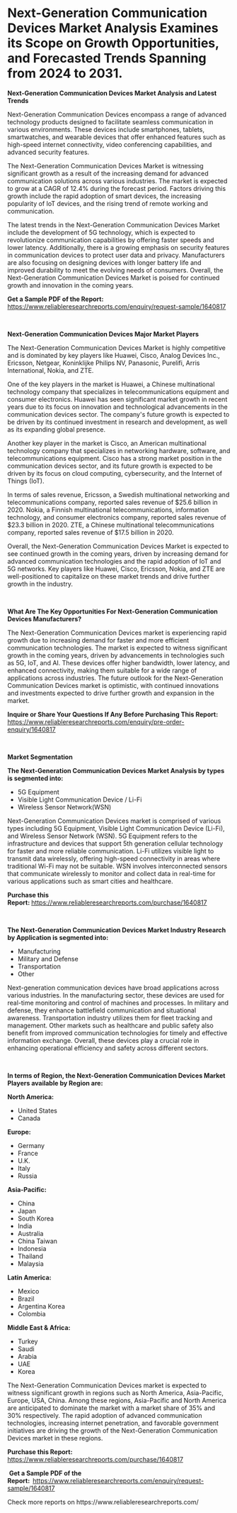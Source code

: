 <p><h1>Next-Generation Communication Devices Market Analysis Examines its Scope on Growth Opportunities, and Forecasted Trends Spanning from 2024 to 2031.</h1></p><p><strong>Next-Generation Communication Devices Market Analysis and Latest Trends</strong></p>
<p><p>Next-Generation Communication Devices encompass a range of advanced technology products designed to facilitate seamless communication in various environments. These devices include smartphones, tablets, smartwatches, and wearable devices that offer enhanced features such as high-speed internet connectivity, video conferencing capabilities, and advanced security features. </p><p>The Next-Generation Communication Devices Market is witnessing significant growth as a result of the increasing demand for advanced communication solutions across various industries. The market is expected to grow at a CAGR of 12.4% during the forecast period. Factors driving this growth include the rapid adoption of smart devices, the increasing popularity of IoT devices, and the rising trend of remote working and communication.</p><p>The latest trends in the Next-Generation Communication Devices Market include the development of 5G technology, which is expected to revolutionize communication capabilities by offering faster speeds and lower latency. Additionally, there is a growing emphasis on security features in communication devices to protect user data and privacy. Manufacturers are also focusing on designing devices with longer battery life and improved durability to meet the evolving needs of consumers. Overall, the Next-Generation Communication Devices Market is poised for continued growth and innovation in the coming years.</p></p>
<p><strong>Get a Sample PDF of the Report:&nbsp;</strong> <a href="https://www.reliableresearchreports.com/enquiry/request-sample/1640817">https://www.reliableresearchreports.com/enquiry/request-sample/1640817</a></p>
<p>&nbsp;</p>
<p><strong>Next-Generation Communication Devices Major Market Players</strong></p>
<p><p>The Next-Generation Communication Devices Market is highly competitive and is dominated by key players like Huawei, Cisco, Analog Devices Inc., Ericsson, Netgear, Koninklijke Philips NV, Panasonic, Purelifi, Arris International, Nokia, and ZTE.</p><p>One of the key players in the market is Huawei, a Chinese multinational technology company that specializes in telecommunications equipment and consumer electronics. Huawei has seen significant market growth in recent years due to its focus on innovation and technological advancements in the communication devices sector. The company's future growth is expected to be driven by its continued investment in research and development, as well as its expanding global presence.</p><p>Another key player in the market is Cisco, an American multinational technology company that specializes in networking hardware, software, and telecommunications equipment. Cisco has a strong market position in the communication devices sector, and its future growth is expected to be driven by its focus on cloud computing, cybersecurity, and the Internet of Things (IoT).</p><p>In terms of sales revenue, Ericsson, a Swedish multinational networking and telecommunications company, reported sales revenue of $25.6 billion in 2020. Nokia, a Finnish multinational telecommunications, information technology, and consumer electronics company, reported sales revenue of $23.3 billion in 2020. ZTE, a Chinese multinational telecommunications company, reported sales revenue of $17.5 billion in 2020.</p><p>Overall, the Next-Generation Communication Devices Market is expected to see continued growth in the coming years, driven by increasing demand for advanced communication technologies and the rapid adoption of IoT and 5G networks. Key players like Huawei, Cisco, Ericsson, Nokia, and ZTE are well-positioned to capitalize on these market trends and drive further growth in the industry.</p></p>
<p>&nbsp;</p>
<p><strong>What Are The Key Opportunities For Next-Generation Communication Devices Manufacturers?</strong></p>
<p><p>The Next-Generation Communication Devices market is experiencing rapid growth due to increasing demand for faster and more efficient communication technologies. The market is expected to witness significant growth in the coming years, driven by advancements in technologies such as 5G, IoT, and AI. These devices offer higher bandwidth, lower latency, and enhanced connectivity, making them suitable for a wide range of applications across industries. The future outlook for the Next-Generation Communication Devices market is optimistic, with continued innovations and investments expected to drive further growth and expansion in the market.</p></p>
<p><strong>Inquire or Share Your Questions If Any Before Purchasing This Report:</strong> <a href="https://www.reliableresearchreports.com/enquiry/pre-order-enquiry/1640817">https://www.reliableresearchreports.com/enquiry/pre-order-enquiry/1640817</a></p>
<p>&nbsp;</p>
<p><strong>Market Segmentation</strong></p>
<p><strong>The Next-Generation Communication Devices Market Analysis by types is segmented into:</strong></p>
<p><ul><li>5G Equipment</li><li>Visible Light Communication Device / Li-Fi</li><li>Wireless Sensor Network(WSN)</li></ul></p>
<p><p>Next-Generation Communication Devices market is comprised of various types including 5G Equipment, Visible Light Communication Device (Li-Fi), and Wireless Sensor Network (WSN). 5G Equipment refers to the infrastructure and devices that support 5th generation cellular technology for faster and more reliable communication. Li-Fi utilizes visible light to transmit data wirelessly, offering high-speed connectivity in areas where traditional Wi-Fi may not be suitable. WSN involves interconnected sensors that communicate wirelessly to monitor and collect data in real-time for various applications such as smart cities and healthcare.</p></p>
<p><strong>Purchase this Report:&nbsp;</strong><a href="https://www.reliableresearchreports.com/purchase/1640817">https://www.reliableresearchreports.com/purchase/1640817</a></p>
<p>&nbsp;</p>
<p><strong>The Next-Generation Communication Devices Market Industry Research by Application is segmented into:</strong></p>
<p><ul><li>Manufacturing</li><li>Military and Defense</li><li>Transportation</li><li>Other</li></ul></p>
<p><p>Next-generation communication devices have broad applications across various industries. In the manufacturing sector, these devices are used for real-time monitoring and control of machines and processes. In military and defense, they enhance battlefield communication and situational awareness. Transportation industry utilizes them for fleet tracking and management. Other markets such as healthcare and public safety also benefit from improved communication technologies for timely and effective information exchange. Overall, these devices play a crucial role in enhancing operational efficiency and safety across different sectors.</p></p>
<p>&nbsp;</p>
<p><strong>In terms of Region, the Next-Generation Communication Devices Market Players available by Region are:</strong></p>
<p>
    <p> <strong> North America: </strong>
        <ul>
            <li>United States</li>
            <li>Canada</li>
        </ul>
        </p> 
    <p> <strong> Europe: </strong>
        <ul>
            <li>Germany</li>
            <li>France</li>
            <li>U.K.</li>
            <li>Italy</li>
            <li>Russia</li>
        </ul>
        </p> 
    <p> <strong> Asia-Pacific: </strong>
        <ul>
            <li>China</li>
            <li>Japan</li>
            <li>South Korea</li>
            <li>India</li>
            <li>Australia</li>
            <li>China Taiwan</li>
            <li>Indonesia</li>
            <li>Thailand</li>
            <li>Malaysia</li>
        </ul>
        </p> 
    <p> <strong> Latin America: </strong>
        <ul>
            <li>Mexico</li>
            <li>Brazil</li>
            <li>Argentina Korea</li>
            <li>Colombia</li>
        </ul>
        </p> 
    <p> <strong> Middle East & Africa: </strong>
        <ul>
            <li>Turkey</li>
            <li>Saudi</li>
            <li>Arabia</li>
            <li>UAE</li>
            <li>Korea</li>
        </ul>
    </p>
    </p>
<p><p>The Next-Generation Communication Devices market is expected to witness significant growth in regions such as North America, Asia-Pacific, Europe, USA, China. Among these regions, Asia-Pacific and North America are anticipated to dominate the market with a market share of 35% and 30% respectively. The rapid adoption of advanced communication technologies, increasing internet penetration, and favorable government initiatives are driving the growth of the Next-Generation Communication Devices market in these regions.</p></p>
<p><strong>Purchase this Report: </strong><a href="https://www.reliableresearchreports.com/purchase/1640817">https://www.reliableresearchreports.com/purchase/1640817</a></p>
<p>&nbsp;<strong>Get a Sample PDF of the Report:&nbsp;&nbsp;</strong><a href="https://www.reliableresearchreports.com/enquiry/request-sample/1640817">https://www.reliableresearchreports.com/enquiry/request-sample/1640817</a></p>
<p><strong></strong></p>
<p>Check more reports on https://www.reliableresearchreports.com/</p>